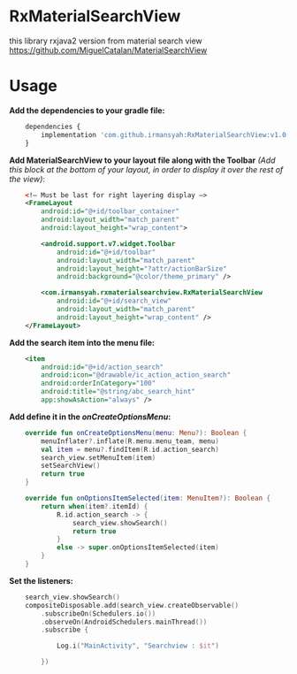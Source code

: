 # RxMaterialSearchView
this library rxjava2 version from material search view https://github.com/MiguelCatalan/MaterialSearchView

# Usage
**Add the dependencies to your gradle file:**
```javascript
	dependencies {
    	implementation 'com.github.irmansyah:RxMaterialSearchView:v1.0.0'
	}
```

**Add MaterialSearchView to your layout file along with the Toolbar** *(Add this block at the bottom of your layout, in order to display it over the rest of the view)*:

```xml
    <!— Must be last for right layering display —>
    <FrameLayout
        android:id="@+id/toolbar_container"
        android:layout_width="match_parent"
        android:layout_height="wrap_content">

        <android.support.v7.widget.Toolbar
            android:id="@+id/toolbar"
            android:layout_width="match_parent"
            android:layout_height="?attr/actionBarSize"
            android:background="@color/theme_primary" />

        <com.irmansyah.rxmaterialsearchview.RxMaterialSearchView
            android:id="@+id/search_view"
            android:layout_width="match_parent"
            android:layout_height="wrap_content" />
    </FrameLayout>
```
**Add the search item into the menu file:**
```xml
	<item
        android:id="@+id/action_search"
        android:icon="@drawable/ic_action_action_search"
        android:orderInCategory="100"
        android:title="@string/abc_search_hint"
        app:showAsAction="always" />
```
**Add define it in the *onCreateOptionsMenu*:**
```kotlin
    override fun onCreateOptionsMenu(menu: Menu?): Boolean {
        menuInflater?.inflate(R.menu.menu_team, menu)
        val item = menu?.findItem(R.id.action_search)
        search_view.setMenuItem(item)
        setSearchView()
        return true
    }

    override fun onOptionsItemSelected(item: MenuItem?): Boolean {
        return when(item?.itemId) {
            R.id.action_search -> {
                search_view.showSearch()
                return true
            }
            else -> super.onOptionsItemSelected(item)
        }
    }
```
**Set the listeners:**
```kotlin
	search_view.showSearch()
    compositeDisposable.add(search_view.createObservable()
        .subscribeOn(Schedulers.io())
        .observeOn(AndroidSchedulers.mainThread())
        .subscribe {

            Log.i("MainActivity", "Searchview : $it")

        })
    
```
